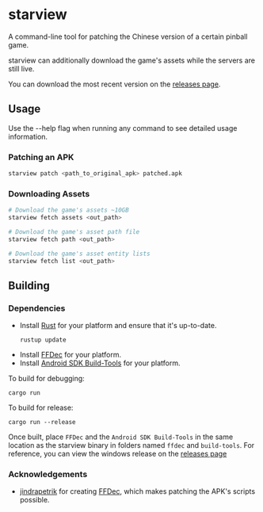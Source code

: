 # starview
A command-line tool for patching the Chinese version of a certain pinball game.

starview can additionally download the game's assets while the servers are still live.

You can download the most recent version on the [releases page](https://github.com/Duosion/starview/releases/latest).

## Usage
Use the --help flag when running any command to see detailed usage information.

### Patching an APK
```bash
starview patch <path_to_original_apk> patched.apk
```

### Downloading Assets
```bash
# Download the game's assets ~10GB
starview fetch assets <out_path>

# Download the game's asset path file
starview fetch path <out_path>

# Download the game's asset entity lists
starview fetch list <out_path>
```

## Building
### Dependencies
- Install [Rust](https://www.rust-lang.org/tools/install) for your platform and ensure that it's up-to-date.
  ```
  rustup update
  ```
- Install [FFDec](https://github.com/jindrapetrik/jpexs-decompiler/releases/tag/version24.0.1) for your platform.
- Install [Android SDK Build-Tools](https://androidsdkmanager.azurewebsites.net/build_tools.html) for your platform.

To build for debugging:
```
cargo run
```

To build for release:
```
cargo run --release
```

Once built, place `FFDec` and the  `Android SDK Build-Tools` in the same location as the starview binary in folders named `ffdec` and `build-tools`.
For reference, you can view the windows release on the [releases page](https://github.com/Duosion/starview/releases/latest)

### Acknowledgements
- [jindrapetrik](https://github.com/jindrapetrik) for creating [FFDec](https://github.com/jindrapetrik/jpexs-decompiler), which makes patching the APK's scripts possible.